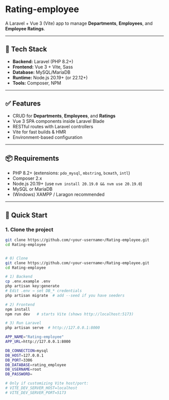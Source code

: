 # Rating-employee

A Laravel + Vue 3 (Vite) app to manage **Departments**, **Employees**, and **Employee Ratings**.

---

## 🧰 Tech Stack
- **Backend:** Laravel (PHP 8.2+)
- **Frontend:** Vue 3 + Vite, Sass
- **Database:** MySQL/MariaDB
- **Runtime:** Node.js 20.19+ (or 22.12+)
- **Tools:** Composer, NPM

---

## ✅ Features
- CRUD for **Departments**, **Employees**, and **Ratings**
- Vue 3 SPA components inside Laravel Blade
- RESTful routes with Laravel controllers
- Vite for fast builds & HMR
- Environment-based configuration

---

## 📦 Requirements
- PHP 8.2+ (extensions: `pdo_mysql`, `mbstring`, `bcmath`, `intl`)
- Composer 2.x
- Node.js 20.19+ (use `nvm install 20.19.0 && nvm use 20.19.0`)
- MySQL or MariaDB
- (Windows) XAMPP / Laragon recommended

---

## 🚀 Quick Start

### 1. Clone the project
```bash
git clone https://github.com/<your-username>/Rating-employee.git
cd Rating-employee


# 0) Clone
git clone https://github.com/<your-username>/Rating-employee.git
cd Rating-employee

# 1) Backend
cp .env.example .env
php artisan key:generate
# Edit .env → set DB_* credentials
php artisan migrate  # add --seed if you have seeders

# 2) Frontend
npm install
npm run dev   # starts Vite (shows http://localhost:5173)

# 3) Run Laravel
php artisan serve  # http://127.0.0.1:8000

APP_NAME="Rating-employee"
APP_URL=http://127.0.0.1:8000

DB_CONNECTION=mysql
DB_HOST=127.0.0.1
DB_PORT=3306
DB_DATABASE=rating_employee
DB_USERNAME=root
DB_PASSWORD=

# Only if customizing Vite host/port:
# VITE_DEV_SERVER_HOST=localhost
# VITE_DEV_SERVER_PORT=5173


